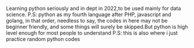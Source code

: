Learning python seriously and in dept in 2022,to be used mainly for data science.
P.S: python as my fourth language after PHP, javascript and golang, in that order, needless to say, the codes in here may not be beginner friendly, and some things will surely be skipped.But python is high level enough for most people to understand
P.S: this is also where i just practice random python codes
